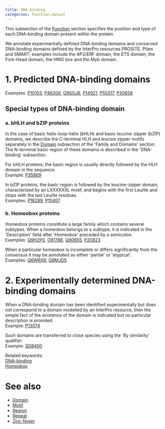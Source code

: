 ```yaml
---
title: DNA binding
categories: Function,manual
---
```


This subsection of the [Function](https://www.uniprot.org/help/function%5Fsection) section specifies the position and type of each DNA-binding domain present within the protein.

We annotate experimentally defined DNA-binding domains and conserved DNA-binding domains defined by the InterPro resources PROSITE, Pfam and SMART; examples include the AP2/ERF domain, the ETS domain, the Fork-Head domain, the HMG box and the Myb domain.

# 1. Predicted DNA-binding domains

Examples: [P10103](https://www.uniprot.org/uniprotkb/P10103#function), [P46200](https://www.uniprot.org/uniprotkb/P46200#function), [Q9SGJ6](https://www.uniprot.org/uniprotkb/Q9SGJ6#function), [P14921](https://www.uniprot.org/uniprotkb/P14921#function), [P55317](https://www.uniprot.org/uniprotkb/P55317#function), [P30658](https://www.uniprot.org/uniprotkb/P30658#function)

## Special types of DNA-binding domain

### a. bHLH and bZIP proteins

In the case of basic helix-loop-helix (bHLH) and basic leucine-zipper (bZIP) domains, we describe the C-terminal HLH and leucine zipper motifs separately in the [Domain](https://www.uniprot.org/help/domain) subsection of the 'Family and Domains' section. The N-terminal basic region of these domains is described in the 'DNA-binding' subsection.

For bHLH proteins, the basic region is usually directly followed by the HLH domain in the sequence.  
Example: [P35869](https://www.uniprot.org/uniprotkb/P35869#family%5Fand%5Fdomains)

In bZIP proteins, the basic region is followed by the leucine-zipper domain, characterized by an LXXXXXXL motif, and begins with the first Leu/Ile and stops with the last Leu/Ile residues.  
Examples: [P18289](https://www.uniprot.org/uniprotkb/P18289#family_and_domains), [P15407](https://www.uniprot.org/uniprotkb/P15407#family_and_domains)

### b. Homeobox proteins

Homeobox proteins constitute a large family which contains several subtypes. When a homeobox belongs to a subtype, it is indicated in the 'Description' field after 'Homeobox' preceded by a semicolon.  
Examples: [Q9H2P0](https://www.uniprot.org/uniprotkb/Q9H2P0#function), [O81788](https://www.uniprot.org/uniprotkb/O81788#function), [Q90655](https://www.uniprot.org/uniprotkb/Q90655#function), [P20823](https://www.uniprot.org/uniprotkb/P20823#function)

When a particular homeobox is incomplete or differs significantly from the consensus it may be annotated as either 'partial' or 'atypical'.  
Examples: [Q6WRX8](https://www.uniprot.org/uniprotkb/Q6WRX8#function), [Q8MJD5](https://www.uniprot.org/uniprotkb/Q8MJD5#function)

# 2. Experimentally determined DNA-binding domains

When a DNA-binding domain has been identified experimentally but does not correspond to a domain modelled by an InterPro resource, then the simple fact of the existence of the domain is indicated but no particular description is provided.  
Example: [P13574](https://www.uniprot.org/uniprotkb/P13574#function)

Such domains are transferred to close species using the 'By similarity' qualifier.  
Example: [Q08400](https://www.uniprot.org/uniprotkb/Q08400#function)

Related keywords:  
[DNA-binding](https://www.uniprot.org/keywords/238)  
[Homeobox](https://www.uniprot.org/keywords/371)

# See also

-   [Domain](https://www.uniprot.org/help/domain)
-   [Motif](https://www.uniprot.org/help/motif)
-   [Region](https://www.uniprot.org/help/region)
-   [Repeat](https://www.uniprot.org/help/repeat)
-   [Zinc finger](https://www.uniprot.org/help/zn%5Ffing)
